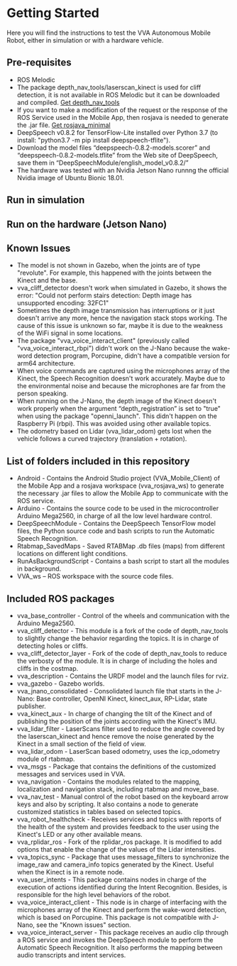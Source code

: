 # Getting Started
Here you will find the instructions to test the VVA Autonomous Mobile Robot, either in simulation or with a hardware vehicle.

## Pre-requisites
* ROS Melodic
* The package depth_nav_tools/laserscan_kinect is used for cliff detection, it is not available in ROS Melodic but it can be downloaded and compiled. [Get depth_nav_tools
](https://github.com/mdrwiega/depth_nav_tools)
* If you want to make a modification of the request or the response of the ROS Service used in the Mobile App, then rosjava is needed to generate the .jar file. [Get rosjava_minimal](http://wiki.ros.org/rosjava/Tutorials/kinetic/Source%20Installation)
* DeepSpeech v0.8.2 for TensorFlow-Lite installed over Python 3.7 (to install: "python3.7 -m pip install deepspeech-tflite").
* Download the model files “deepspeech-0.8.2-models.scorer” and “deepspeech-0.8.2-models.tflite” from the Web site of DeepSpeech, save them in “DeepSpeechModule/english_model_v0.8.2/”
* The hardware was tested with an Nvidia Jetson Nano runnng the official Nvidia image of Ubuntu Bionic 18.01.

## Run in simulation

## Run on the hardware (Jetson Nano)

## Known Issues
* The model is not shown in Gazebo, when the joints are of type "revolute". For example, this happened with the joints between the Kinect and the base.
* vva_cliff_detector doesn't work when simulated in Gazebo, it shows the error: "Could not perform stairs detection: Depth image has unsupported encoding: 32FC1"
* Sometimes the depth image transmission has interruptions or it just doesn't arrive any more, hence the navigation stack stops working. The cause of this issue is unknown so far, maybe it is due to the weakness of the WiFi signal in some locations.
* The package "vva_voice_interact_client" (previously called "vva_voice_interact_rbpi") didn't work on the J-Nano because the wake-word detection program, Porcupine, didn't have a compatible version for arm64 architecture.
* When voice commands are captured using the microphones array of the Kinect, the Speech Recognition doesn't work accurately. Maybe due to the environmental noise and because the microphones are far from the person speaking.
* When running on the J-Nano, the depth image of the Kinect doesn't work properly when the argument “depth_registration” is set to "true" when using the package "openni_launch". This didn't happen on the Raspberry Pi (rbpi). This was avoided using other available topics.
* The odometry based on Lidar (vva_lidar_odom) gets lost when the vehicle follows a curved trajectory (translation + rotation).

## List of folders included in this repository
* Android - Contains the Android Studio project (VVA_Mobile_Client) of the Mobile App and a rosjava workspace (vva_rosjava_ws) to generate the necessary .jar files to allow the Mobile App to communicate with the ROS service.
* Arduino - Contains the source code to be used in the microcontroller Arduino Mega2560, in charge of all the low level hardware control.
* DeepSpeechModule - Contains the DeepSpeech TensorFlow model files, the Python source code and bash scripts to run the Automatic Speech Recognition.
* Rtabmap_SavedMaps - Saved RTABMap .db files (maps) from different locations on different light conditions.
* RunAsBackgroundScript - Contains a bash script to start all the modules in background.
* VVA_ws – ROS workspace with the source code files.

## Included ROS packages
* vva_base_controller - Control of the wheels and communication with the Arduino Mega2560.
* vva_cliff_detector - This module is a fork of the code of depth_nav_tools to slightly change the behavior regarding the topics. It is in charge of detecting holes or cliffs.
* vva_cliff_detector_layer - Fork of the code of depth_nav_tools to reduce the verbosty of the module. It is in charge of including the holes and cliffs in the costmap.
* vva_description - Contains the URDF model and the launch files for rviz.
* vva_gazebo - Gazebo worlds.
* vva_jnano_consolidated - Consolidated launch file that starts in the J-Nano: Base controller, OpenNI Kinect, kinect_aux, RP-Lidar, state publisher.
* vva_kinect_aux - In charge of changing the tilt of the Kinect and of publishing the position of the joints according with the Kinect's IMU.
* vva_lidar_filter - LaserScans filter used to reduce the angle covered by the laserscan_kinect and hence remove the noise generated by the Kinect in a small section of the field of view.
* vva_lidar_odom - LaserScan based odometry, uses the icp_odometry module of rtabmap.
* vva_msgs - Package that contains the definitions of the customized messages and services used in VVA.
* vva_navigation - Contains the modules related to the mapping, localization and navigation stack, including rtabmap and move_base.
* vva_nav_test - Manual control of the robot based on the keyboard arrow keys and also by scripting. It also contains a node to generate customized statistics in tables based on selected topics.
* vva_robot_healthcheck - Receives services and topics with reports of the health of the system and provides feedback to the user using the Kinect's LED or any other available means.
* vva_rplidar_ros - Fork of the rplidar_ros package. It is modified to add options that enable the change of the values of the Lidar intensities.
* vva_topics_sync - Package that uses message_filters to synchronize the image_raw and camera_info topics generated by the Kinect. Useful when the Kinect is in a remote node.
* vva_user_intents - This package contains nodes in charge of the execution of actions identified during the Intent Recognition. Besides, is responsible for the high level behaviors of the robot.
* vva_voice_interact_client - This node is in charge of interfacing with the microphones array of the Kinect and perform the wake-word detection, which is based on Porcupine. This package is not compatible with J-Nano, see the "Known issues" section.
* vva_voice_interact_server - This package receives an audio clip through a ROS service and invokes the DeepSpeech module to perform the Automatic Speech Recognition. It also performs the mapping between audio transcripts and intent services.
